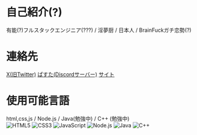 # 自己紹介(?)
有能(?)フルスタックエンジニア(???) / 淫夢厨 / 日本人 / BrainFuckガチ恋勢(?)

# 連絡先
[X(旧Twitter)](https://x.com/dev_cyan)
[ぱすた(Discordサーバー)](https://discord.gg/nq2tQXHAXt)
[サイト](https://aqua-site.pages.dev/)

# 使用可能言語
html,css,js / Node.js / Java(勉強中) / C++ (勉強中)
</br>
![HTML5](https://img.shields.io/badge/-HTML5-E34F26?style=flat-square&logo=html5&logoColor=white)
![CSS3](https://img.shields.io/badge/-CSS3-1572B6?style=flat-square&logo=css3&logoColor=white)
![JavaScript](https://img.shields.io/badge/-JavaScript-F7DF1E?style=flat-square&logo=javascript&logoColor=black)
![Node.js](https://img.shields.io/badge/-Node.js-339933?style=flat-square&logo=nodedotjs&logoColor=white)
![Java](https://img.shields.io/badge/-Java-AAAAAA?style=flat-square&logo=java&logoColor=white)
![C++](https://img.shields.io/badge/-C++-AAAAAA?style=flat-square&logo=c%2B%2B&logoColor=white)
